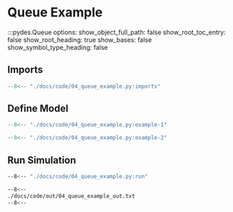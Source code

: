# Queue Example

:::pydes.Queue
    options:
        show_object_full_path: false
        show_root_toc_entry: false
        show_root_heading: true
        show_bases: false
        show_symbol_type_heading: false
        

## Imports

```py linenums="1"
--8<-- "./docs/code/04_queue_example.py:imports"
```

## Define Model

```py linenums="1"
--8<-- "./docs/code/04_queue_example.py:example-1"
```


```py linenums="1"
--8<-- "./docs/code/04_queue_example.py:example-2"
```

## Run Simulation

```bash
--8<-- "./docs/code/04_queue_example.py:run"
```


```bash
--8<--
./docs/code/out/04_queue_example_out.txt
--8<--
```